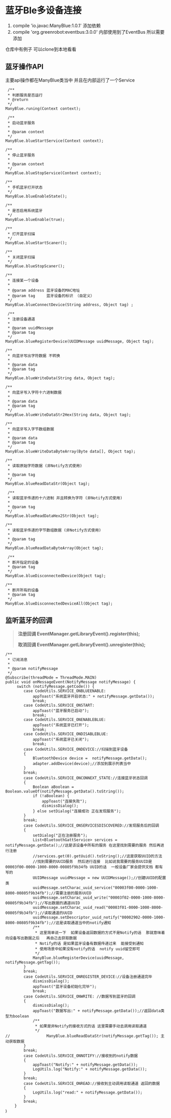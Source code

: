 # 蓝牙Ble多设备连接

1. compile 'io.javac:ManyBlue:1.0.1' 添加依赖
2. compile 'org.greenrobot:eventbus:3.0.0' 内部使用到了EventBus 所以需要添加

仓库中有例子 可以clone到本地看看

## 蓝牙操作API ##
主要api操作都在ManyBlue类当中 并且在内部运行了一个Service

	 /**
     * 判断服务是否运行
     * @return
     */
    ManyBlue.runing(Context context);

	 /**
     * 启动蓝牙服务
     *
     * @param context
     */
    ManyBlue.blueStartService(Context context);

	/**
     * 停止蓝牙服务
     *
     * @param context
     */
	ManyBlue.blueStopService(Context context);

	/**
     * 手机蓝牙打开状态
     */
	ManyBlue.blueEnableState();
	
	/**
     * 是否启用系统蓝牙
     */
	ManyBlue.blueEnable(true);
	
	/**
     * 打开蓝牙扫描
     */
	ManyBlue.blueStartScaner();

	/**
     * 关闭蓝牙扫描
     */
    ManyBlue.blueStopScaner();

	/**
     * 连接某一个设备
     *
     * @param address 蓝牙设备的MAC地址
     * @param tag     蓝牙设备的标识 （自定义）
     */
    ManyBlue.blueConnectDevice(String address, Object tag) ;

	 /**
     * 注册设备通道
     *
     * @param uuidMessage
     * @param tag
     */
    ManyBlue.blueRegisterDevice(UUIDMessage uuidMessage, Object tag);

	/**
     * 向蓝牙写出字符数据 不转换
     *
     * @param data
     * @param tag
     */
    ManyBlue.blueWriteData(String data, Object tag);

	/**
     * 向蓝牙写入字符十六进制数据
     *
     * @param data
     * @param tag
     */
    ManyBlue.blueWriteDataStr2Hex(String data, Object tag);

	/**
     * 向蓝牙写入字节数组数据
     *
     * @param data
     * @param tag
     */
    ManyBlue.blueWriteDataByteArray(Byte data[], Object tag);

	/**
     * 读取原始字符数据 (非Notify方式使用)
     *
     * @param tag
     */
    ManyBlue.blueReadDataStr(Object tag);

	 /**
     * 读取蓝牙传递的十六进制 并且转换为字符 (非Notify方式使用)
     *
     * @param tag
     */
    ManyBlue.blueReadDataHex2Str(Object tag);

	/**
     * 读取蓝牙传递的字节数组数据 (非Notify方式使用)
     *
     * @param tag
     */
    ManyBlue.blueReadDataByteArray(Object tag);

	 /**
     * 断开指定的设备
     * @param tag
     */
    ManyBlue.blueDisconnectedDevice(Object tag);

	/**
     * 断开所有的设备
     * @param tag
     */
    ManyBlue.blueDisconnectedDeviceAll(Object tag);

## 监听蓝牙的回调 ##
> **注册回调 EventManager.getLibraryEvent().register(this);**
> 
> **取消回调  EventManager.getLibraryEvent().unregister(this);**

 	/**
     * 订阅消息
     *
     * @param notifyMessage
     */
    @Subscribe(threadMode = ThreadMode.MAIN)
    public void onMessageEvent(NotifyMessage notifyMessage) {
		 switch (notifyMessage.getCode()) {
            case CodeUtils.SERVICE_ONBLUEENABLE:
                appToast("系统蓝牙开启状态:" + notifyMessage.getData());
                break;
            case CodeUtils.SERVICE_ONSTART:
                appToast("蓝牙服务已启动");
                break;
            case CodeUtils.SERVICE_ONENABLEBLUE:
                appToast("系统蓝牙已打开");
                break;
            case CodeUtils.SERVICE_ONDISABLEBLUE:
                appToast("系统蓝牙已关闭");
                break;
			case CodeUtils.SERVICE_ONDEVICE://扫描到蓝牙设备
            {
                BluetoothDevice device =  notifyMessage.getData();
                adapter.addDevice(device);//添加到展示列表当中
            }
            break;
            case CodeUtils.SERVICE_ONCONNEXT_STATE://连接蓝牙状态回调
            {
                Boolean aBoolean = Boolean.valueOf(notifyMessage.getData().toString());
                if (!aBoolean) {
                    appToast("连接失败");
                    dismissDialog();
                } else setDialog("连接成功 正在发现服务");
            }
            break;
            case CodeUtils.SERVICE_ONSERVICESDISCOVERED://发现服务后的回调
            {
                setDialog("正在注册服务");
                List<BluetoothGattService> services = notifyMessage.getData();//这是该设备中所有的服务 在这里找到需要的服务 然后再进行注册
				//services.get(0).getUuid().toString();//这是获取UUID的方法
                //找到需要的UUID服务  然后进行连接  比如说我需要的服务UUID是00003f00-0000-1000-8000-00805f9b34fb UUID的话  一般设备厂家会提供文档 都有写的
                UUIDMessage uuidMessage = new UUIDMessage();//创建UUID的配置类
                uuidMessage.setCharac_uuid_service("00003f00-0000-1000-8000-00805f9b34fb");//需要注册的服务UUID
                uuidMessage.setCharac_uuid_write("00003f02-0000-1000-8000-00805f9b34fb");//写出数据的通道UUID
                uuidMessage.setCharac_uuid_read("00003f01-0000-1000-8000-00805f9b34fb");//读取通道的UUID
                uuidMessage.setDescriptor_uuid_notify("00002902-0000-1000-8000-00805f9b34fb");//这是读取通道当中的notify通知
                /**
                 * 这里简单说一下  如果设备返回数据的方式不是Notify的话  那就意味着向设备写出数据之后   再自己去获取数据
                 * Notify的话 是如果蓝牙设备有数据传递过来  能接受到通知
                 * 使用场景中如果没有notify的话  notify uuid留空即可
                 */
                ManyBlue.blueRegisterDevice(uuidMessage, notifyMessage.getTag());
            }
            break;
            case CodeUtils.SERVICE_ONREGISTER_DEVICE://设备注册通道完毕
                dismissDialog();
                appToast("蓝牙设备初始化完毕");
                break;
			case CodeUtils.SERVICE_ONWRITE: //数据写到蓝牙的回调
            {
                dismissDialog();
                appToast("数据写出:" + notifyMessage.getData());//返回data类型为boolean
                /**
                 * 如果是非Notify的接收方式的话 这里需要手动去调用读取通道
                 */
	//                ManyBlue.blueReadDataStr(notifyMessage.getTag()); 主动获取数据
            }
            break;
            case CodeUtils.SERVICE_ONNOTIFY://接收到的notify数据
            {
                appToast("Notify:" + notifyMessage.getData());
                LogUtils.log("Notify:" + notifyMessage.getData());
            }
            break;
            case CodeUtils.SERVICE_ONREAD://接收到主动调用读取通道 返回的数据
            {
                LogUtils.log("read:" + notifyMessage.getData());
            }
            break;
        }
	｝

